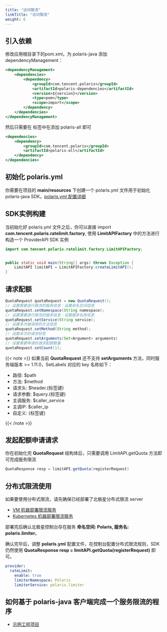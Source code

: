 ```yaml
---
title: "访问限流"
linkTitle: "访问限流"
weight: 6
---
```


## 引入依赖

修改应用根目录下的pom.xml，为 polaris-java 添加 dependencyManagement：

```xml
<dependencyManagement>
    <dependencies>
        <dependency>
            <groupId>com.tencent.polaris</groupId>
            <artifactId>polaris-dependencies</artifactId>
            <version>${version}</version>
            <type>pom</type>
            <scope>import</scope>
        </dependency>
    </dependencies>
</dependencyManagement>
```

然后只需要在 **<dependencies></dependencies>** 标签中在添加 polaris-all 即可

```xml
<dependencies>
    <dependency>
        <groupId>com.tencent.polaris</groupId>
        <artifactId>polaris-all</artifactId>
    </dependency>
</dependencies>
```


## 初始化 polaris.yml

你需要在项目的 **main/resources** 下创建一个 polaris.yml 文件用于初始化 polaris-java SDK。[polaris.yml 配置详细](https://github.com/polarismesh/polaris-java/blob/main/polaris-common/polaris-config-default/src/main/resources/conf/default-config.yml)


## SDK实例构建

当初始化好 polaris.yml 文件之后，你可以直接 import **com.tencent.polaris.ratelimit.factory**, 使用 **LimitAPIFactory** 中的方法进行构造一个 ProviderAPI SDK 实例

```java
import com.tencent.polaris.ratelimit.factory.LimitAPIFactory;


public static void main(String[] args) throws Exception {
    LimitAPI limitAPI = LimitAPIFactory.createLimitAPI();
}
```

## 请求配额

```java
QuotaRequest quotaRequest = new QuotaRequest();
// 设置需要进行限流的服务信息：设置命名空间信息
quotaRequest.setNamespace(String namespace);
// 设置需要进行限流的服务信息：设置服务名称信息
quotaRequest.setService(String service);
// 设置本次被调用的方法信息
quotaRequest.setMethod(String method);
// 设置本次的请求标签
quotaRequest.setArguments(Set<Argument> arguments)
// 设置需要申请的请求配额数量
quotaRequest.setCount(1);
```

{{< note >}}
如果当前 **QuotaRequest** 还不支持 **setArguments** 方法，同时服务端版本 >= 1.11.0，SetLabels 对应的 key 名称如下：

- 路径: $path
- 方法: $method
- 请求头: $header.{标签键}
- 请求参数: $query.{标签键}
- 主调服务: $caller_service
- 主调IP: $caller_ip
- 自定义: {标签键}

{{< /note >}}

## 发起配额申请请求

你在初始化完 **QuotaRequest** 结构体后，只需要调用 LimitAPI.getQuota 方法即可完成服务限流

```java
QuotaResponse resp = limitAPI.getQuota(registerRequest)
```


## 分布式限流使用

如果要使用分布式限流，请先确保已经部署了北极星分布式限流 server

- [VM 机器部署限流服务](/docs/使用指南/服务端安装/集群版安装/#安装分布式限流组件)
- [Kubernetes 机器部署限流服务](/docs/使用指南/服务端安装/集群版安装/#安装分布式限流组件-1)

部署完后确认北极星控制台存在服务 **命名空间: Polaris, 服务名: polaris.limiter**。

确认完毕后，调整 **polaris.yml** 配置文件，在控制台配置分布式限流规则，SDK 仍然使用 **QuotaResponse resp = limitAPI.getQuota(registerRequest)** 即可。

```yaml
provider:
  rateLimit:
    enable: true
	limiterNamespace: Polaris
	limiterService: polaris.limiter
```

## 如何基于 polaris-java 客户端完成一个服务限流的程序

- [示例工程项目](https://github.com/polarismesh/polaris-java/tree/main/polaris-examples/ratelimit-example)

